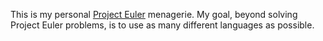 This is my personal [Project Euler](https://projecteuler.net/about) menagerie. My goal, beyond solving Project Euler problems, is to use as many different languages as possible. 
